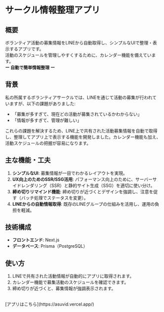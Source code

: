 # サークル情報整理アプリ

## 概要
ボランティア活動の募集情報をLINEから自動取得し、シンプルなUIで整理・表示するアプリです。  
活動のスケジュールを管理しやすくするために、カレンダー機能を備えています。  
**ー 自動で簡単情報整理 ー**

## 背景
私の所属するボランティアサークルでは、LINEを通じて活動の募集が行われていますが、以下の課題がありました:
- 「募集が多すぎて、現在どの活動が募集されているかわからない」
- 「情報が多すぎて、管理が難しい」

これらの課題を解決するため、LINE上で共有された活動募集情報を自動で取得し、整理してアプリ上で表示する機能を開発しました。カレンダー機能も加え、活動スケジュールの把握が容易になります。

## 主な機能・工夫
1. **シンプルなUI**: 募集情報が一目でわかるレイアウトを実現。
2. **UX向上のためのSSR/SSG活用**: パフォーマンス向上のために、サーバーサイドレンダリング（SSR）と静的サイト生成（SSG）を適切に使い分け。
3. **締め切りリマインド機能**: 締め切りが近づくとデザインを強調し、注意を促す（バッチ処理でステータスを変更）。
4. **LINEからの自動情報取得**: 既存のLINEグループの仕組みを活用し、運用の負担を軽減。

## 技術構成
- **フロントエンド**: Next.js
- **データベース**: Prisma（PostgreSQL）

## 使い方
1. LINEで共有された活動情報が自動的にアプリに取得されます。
2. カレンダー機能で募集活動のスケジュールを確認できます。
3. 締め切りが近づくと、募集情報が強調表示されます。
<br>
[アプリはこちら](https://asuvid.vercel.app/)
